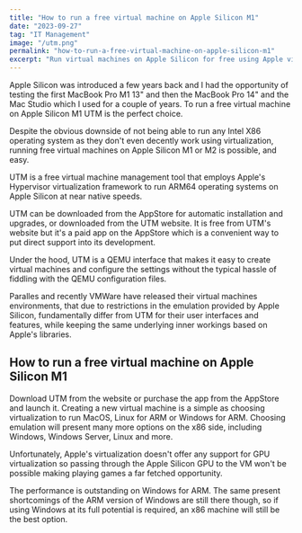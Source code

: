 ```yaml
---
title: "How to run a free virtual machine on Apple Silicon M1"
date: "2023-09-27"
tag: "IT Management"
image: "/utm.png"
permalink: "how-to-run-a-free-virtual-machine-on-apple-silicon-m1"
excerpt: "Run virtual machines on Apple Silicon for free using Apple virtualization environment."
---
```


Apple Silicon was introduced a few years back and I had the opportunity of testing the first MacBook Pro M1 13" and then the MacBook Pro 14" and the Mac Studio which I used for a couple of years. To run a free virtual machine on Apple Silicon M1 UTM is the perfect choice.

Despite the obvious downside of not being able to run any Intel X86 operating system as they don't even decently work using virtualization, running free virtual machines on Apple Silicon M1 or M2 is possible, and easy.

UTM is a free virtual machine management tool that employs Apple's Hypervisor virtualization framework to run ARM64 operating systems on Apple Silicon at near native speeds.

UTM can be downloaded from the AppStore for automatic installation and upgrades, or downloaded from the UTM website. It is free from UTM's website but it's a paid app on the AppStore which is a convenient way to put direct support into its development.

Under the hood, UTM is a QEMU interface that makes it easy to create virtual machines and configure the settings without the typical hassle of fiddling with the QEMU configuration files.

Paralles and recently VMWare have released their virtual machines environments, that due to restrictions in the emulation provided by Apple Silicon, fundamentally differ from UTM for their user interfaces and features, while keeping the same underlying inner workings based on Apple's libraries.

## How to run a free virtual machine on Apple Silicon M1
Download UTM from the website or purchase the app from the AppStore and launch it. Creating a new virtual machine is a simple as choosing virtualization to run MacOS, Linux for ARM or Windows for ARM. Choosing emulation will present many more options on the x86 side, including Windows, Windows Server, Linux and more.

Unfortunately, Apple's virtualization doesn't offer any support for GPU virtualization so passing through the Apple Silicon GPU to the VM won't be possible making playing games a far fetched opportunity.

The performance is outstanding on Windows for ARM. The same present shortcomings of the ARM version of Windows are still there though, so if using Windows at its full potential is required, an x86 machine will still be the best option.